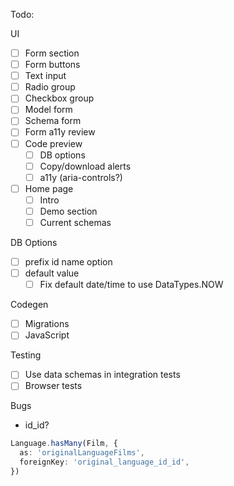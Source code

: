 Todo:

UI

- [ ] Form section
- [ ] Form buttons
- [ ] Text input
- [ ] Radio group
- [ ] Checkbox group
- [ ] Model form
- [ ] Schema form
- [ ] Form a11y review
- [ ] Code preview
  - [ ] DB options
  - [ ] Copy/download alerts
  - [ ] a11y (aria-controls?)
- [ ] Home page
  - [ ] Intro
  - [ ] Demo section
  - [ ] Current schemas

DB Options

- [ ] prefix id name option
- [ ] default value
  - [ ] Fix default date/time to use DataTypes.NOW

Codegen

- [ ] Migrations
- [ ] JavaScript

Testing

- [ ] Use data schemas in integration tests
- [ ] Browser tests

Bugs

- id_id?

```ts
Language.hasMany(Film, {
  as: 'originalLanguageFilms',
  foreignKey: 'original_language_id_id',
})
```
